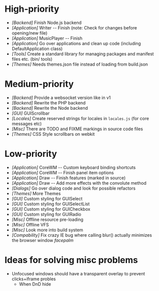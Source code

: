 
# High-priority
* _[Backend]_ Finish Node.js backend
* _[Application]_ Writer -- Finish (note: Check for changes before opening/new file)
* _[Application]_ MusicPlayer -- Finish
* _[Application]_ Go over applications and clean up code (including DefaultApplication class)
* _[Tools]_ Create a standard library for managing packages and manifest files etc. (bin/ tools)
* _[Themes]_ Needs themes.json file instead of loading from build.json

# Medium-priority
* _[Backend]_ Provide a websocket version like in v1
* _[Backend]_ Rewrite the PHP backend
* _[Backend]_ Rewrite the Node backend
* _[GUI]_ GUIScrollbar
* _[Locales]_ Create reserved strings for locales in `locales.js` (for core messages etc)
* _[Misc]_ There are TODO and FIXME markings in source code files
* _[Themes]_ CSS Style scrollbars on webkit

# Low-priority
* _[Application]_ CoreWM -- Custom keyboard binding shortcuts
* _[Application]_ CoreWM -- Finish panel item options
* _[Application]_ Draw -- Finish features (marked in source)
* _[Application]_ Draw -- Add more effects with the convolute method
* _[Dialogs]_ Go over dialog code and look for possible refactors
* _[Themes]_ More Themes
* _[GUI]_ Custom styling for GUISelect
* _[GUI]_ Custom styling for GUISelectList
* _[GUI]_ Custom styling for GUICheckbox
* _[GUI]_ Custom styling for GUIRadio
* _[Misc]_ Offline resource pre-loading
* _[Misc]_ Offline VFS
* _[Misc]_ Look more into build system
* _[Compability]_ Fix crazy IE bug where calling blur() actually minimizes the browser window *facepalm*

# Ideas for solving misc problems
* Unfocused windows should have a transparent overlay to prevent clicks+iframe probles
  * When DnD hide
